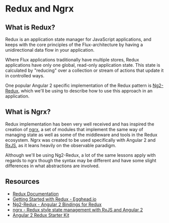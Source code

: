 # Redux and Ngrx

## What is Redux?

Redux is an application state manager for JavaScript applications, and keeps
with the core principles of the Flux-architecture by having a unidirectional
data flow in your application.

Where Flux applications traditionally have multiple stores, Redux applications
have only one global, read-only application state. This state is calculated by
"reducing" over a collection or stream of actions that update it in controlled ways.

One popular Angular 2 specific implementation of the Redux pattern is [Ng2-Redux](https://github.com/wbuchwalter/ng2-redux), which we'll be using to describe how to use this approach in an application.


## What is Ngrx?

Redux implementation has been very well received and has inspired the creation of [ngrx](https://github.com/ngrx "ngrx collection"), a set of modules that implement the same way of managing state as well as some of the middleware and tools in the Redux ecosystem. Ngrx was created to be used specifically with Angular 2 and [RxJS](https://github.com/Reactive-Extensions/RxJS), as it leans heavily on the observable paradigm. 

Although we'll be using Ng2-Redux, a lot of the same lessons apply with regards to ngrx though the syntax may be different and have some slight differences in what abstractions are involved.

## Resources

* [Redux Documentation](http://redux.js.org/)
* [Getting Started with Redux - Egghead.io](https://egghead.io/series/getting-started-with-redux)
* [Ng2-Redux - Angular 2 Bindings for Redux](https://github.com/wbuchwalter/ng2-redux)
* [ngrx - Redux style state management with RxJS and Angular 2](https://github.com/ngrx "ngrx collection")
* [Angular 2 Redux Starter Kit](https://github.com/rangle/angular2-redux-starter)
